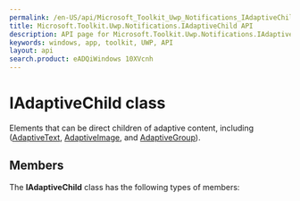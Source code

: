 ```yaml
---
permalink: /en-US/api/Microsoft_Toolkit_Uwp_Notifications_IAdaptiveChild.htm
title: Microsoft.Toolkit.Uwp.Notifications.IAdaptiveChild API 
description: API page for Microsoft.Toolkit.Uwp.Notifications.IAdaptiveChild
keywords: windows, app, toolkit, UWP, API
layout: api
search.product: eADQiWindows 10XVcnh
---
```



# IAdaptiveChild class

Elements that can be direct children of adaptive content, including ([AdaptiveText](Microsoft_Toolkit_Uwp_Notifications_AdaptiveText.htm), [AdaptiveImage](Microsoft_Toolkit_Uwp_Notifications_AdaptiveImage.htm), and [AdaptiveGroup](Microsoft_Toolkit_Uwp_Notifications_AdaptiveGroup.htm)).

## Members

The **IAdaptiveChild** class has the following types of members:
